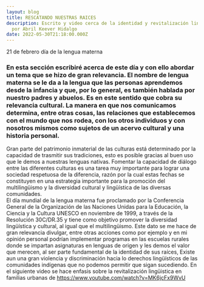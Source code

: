 ```yaml
---
layout: blog
title: RESCATANDO NUESTRAS RAICES
description: Escrito y video cerca de la identidad y revitalización lingüistica
  por Abril Keever Hidalgo
date: 2022-05-30T21:18:00.000Z
---
```

21 de febrero día de la lengua materna 

### En esta sección escribiré acerca de este día  y con ello abordar un tema que se hizo de gran relevancia. El nombre de lengua materna se le da a la lengua que las personas aprendemos desde la infancia y que, por lo general, es también hablada por nuestro padres y abuelos. Es en este sentido que cobra su relevancia cultural. La manera en que nos comunicamos determina, entre otras cosas, las relaciones que establecemos con el mundo que nos rodea, con los otros individuos y con nosotros mismos como sujetos de un acervo cultural y una historia personal.

Gran parte del patrimonio inmaterial de las culturas está determinado por la capacidad de trasmitir sus tradiciones, esto es posible gracias al buen uso que le demos a nuestras lenguas nativas. Fomentar la capacidad de diálogo entre las diferentes culturas es una tarea muy importante para lograr una sociedad respetuosa de la diferencia, razón por la cual estas fechas se constituyen en una estrategia importante para la promoción del multilingüismo y la diversidad cultural y lingüística de las diversas comunidades.\
El día mundial de la lengua materna fue proclamado por la Conferencia General de la Organización de las Naciones Unidas para la Educación, la Ciencia y la Cultura UNESCO en noviembre de 1999, a través de la Resolución 30C/DR.35 y tiene como objetivo promover la diversidad lingüística y cultural, al igual que el multilingüismo. Este dato se me hace de gran relevancia divulgar, entre otras acciones como por ejemplo y en mi opinión personal podrían implementar programas  en las escuelas rurales donde se impartan asignaturas en lenguas de origen y les demos el valor que merecen, al ser parte fundamental de la identidad de sus raíces, Existe aun una gran violencia y discriminación hacia lo derechos lingüísticos de las comunidades indígenas que no podemos permitir que sigan sucediendo.  En el siguiente video se hace enfasis sobre la revitalización lingüistica en familias urbanas de   https://www.youtube.com/watch?v=MK6jcFx9WvU